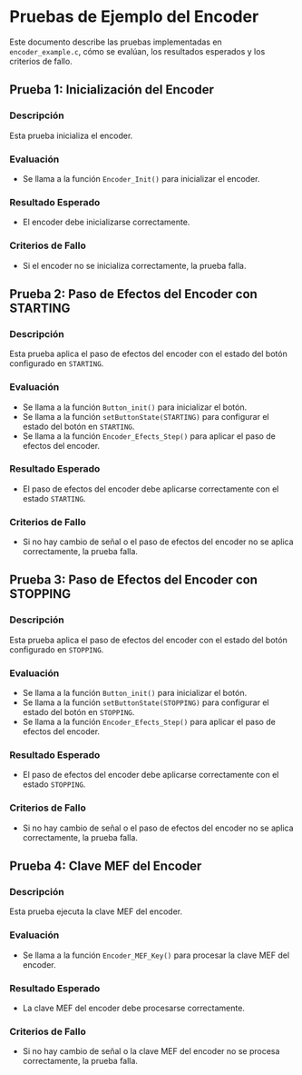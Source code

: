 # Pruebas de Ejemplo del Encoder

Este documento describe las pruebas implementadas en `encoder_example.c`, cómo se evalúan, los resultados esperados y los criterios de fallo.

## Prueba 1: Inicialización del Encoder

### Descripción
Esta prueba inicializa el encoder.

### Evaluación
- Se llama a la función `Encoder_Init()` para inicializar el encoder.

### Resultado Esperado
- El encoder debe inicializarse correctamente.

### Criterios de Fallo
- Si el encoder no se inicializa correctamente, la prueba falla.

## Prueba 2: Paso de Efectos del Encoder con STARTING

### Descripción
Esta prueba aplica el paso de efectos del encoder con el estado del botón configurado en `STARTING`.

### Evaluación
- Se llama a la función `Button_init()` para inicializar el botón.
- Se llama a la función `setButtonState(STARTING)` para configurar el estado del botón en `STARTING`.
- Se llama a la función `Encoder_Efects_Step()` para aplicar el paso de efectos del encoder.

### Resultado Esperado
- El paso de efectos del encoder debe aplicarse correctamente con el estado `STARTING`.

### Criterios de Fallo
- Si no hay cambio de señal o el paso de efectos del encoder no se aplica correctamente, la prueba falla.

## Prueba 3: Paso de Efectos del Encoder con STOPPING

### Descripción
Esta prueba aplica el paso de efectos del encoder con el estado del botón configurado en `STOPPING`.

### Evaluación
- Se llama a la función `Button_init()` para inicializar el botón.
- Se llama a la función `setButtonState(STOPPING)` para configurar el estado del botón en `STOPPING`.
- Se llama a la función `Encoder_Efects_Step()` para aplicar el paso de efectos del encoder.

### Resultado Esperado
- El paso de efectos del encoder debe aplicarse correctamente con el estado `STOPPING`.

### Criterios de Fallo
- Si no hay cambio de señal o el paso de efectos del encoder no se aplica correctamente, la prueba falla.

## Prueba 4: Clave MEF del Encoder

### Descripción
Esta prueba ejecuta la clave MEF del encoder.

### Evaluación
- Se llama a la función `Encoder_MEF_Key()` para procesar la clave MEF del encoder.

### Resultado Esperado
- La clave MEF del encoder debe procesarse correctamente.

### Criterios de Fallo
- Si no hay cambio de señal o la clave MEF del encoder no se procesa correctamente, la prueba falla.

